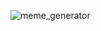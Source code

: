 
![meme_generator](https://github.com/user-attachments/assets/25c30ff0-c0e9-4bf2-88d3-f682779fa7dd)

